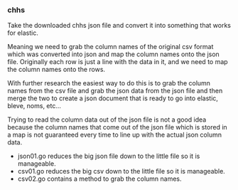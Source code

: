 
### chhs

Take the downloaded chhs json file and convert it into something that works for elastic.

Meaning we need to grab the column names of the original csv format which was converted into json and map the column names onto the json file.  Originally each row is just a line with the data in it, and we need to map the column names onto the rows.

With further research the easiest way to do this is to grab the column names from the csv file and grab the json data from the json file and then merge the two to create a json document that is ready to go into elastic, bleve, noms, etc...

Trying to read the column data out of the json file is not a good idea because the column names that come out of the json file which is stored in a map is not guaranteed every time to line up with the actual json column data.

 * json01.go reduces the big json file down to the little file so it is manageable.
 * csv01.go reduces the big csv down to the little file so it is manageable.
 * csv02.go contains a method to grab the column names.
